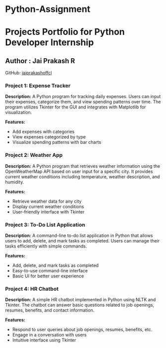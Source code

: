 # Python-Assignment

# Projects Portfolio for Python Developer Internship

## Author : Jai Prakash R

GitHub: [jaiprakashoffcl](https://github.com/jaiprakashoffcl)

### Project 1: Expense Tracker

**Description:**
A Python program for tracking daily expenses. Users can input their expenses, categorize them, and view spending patterns over time. The program utilizes Tkinter for the GUI and integrates with Matplotlib for visualization.

**Features:**
- Add expenses with categories
- View expenses categorized by type
- Visualize spending patterns with bar charts

### Project 2: Weather App

**Description:**
A Python program that retrieves weather information using the OpenWeatherMap API based on user input for a specific city. It provides current weather conditions including temperature, weather description, and humidity.

**Features:**
- Retrieve weather data for any city
- Display current weather conditions
- User-friendly interface with Tkinter

### Project 3: To-Do List Application

**Description:**
A command-line to-do list application in Python that allows users to add, delete, and mark tasks as completed. Users can manage their tasks efficiently with simple commands.

**Features:**
- Add, delete, and mark tasks as completed
- Easy-to-use command-line interface
- Basic UI for better user experience

### Project 4: HR Chatbot

**Description:**
A simple HR chatbot implemented in Python using NLTK and Tkinter. The chatbot can answer basic questions related to job openings, resumes, benefits, and contact information.

**Features:**
- Respond to user queries about job openings, resumes, benefits, etc.
- Engage in a conversation with users
- Intuitive interface using Tkinter
